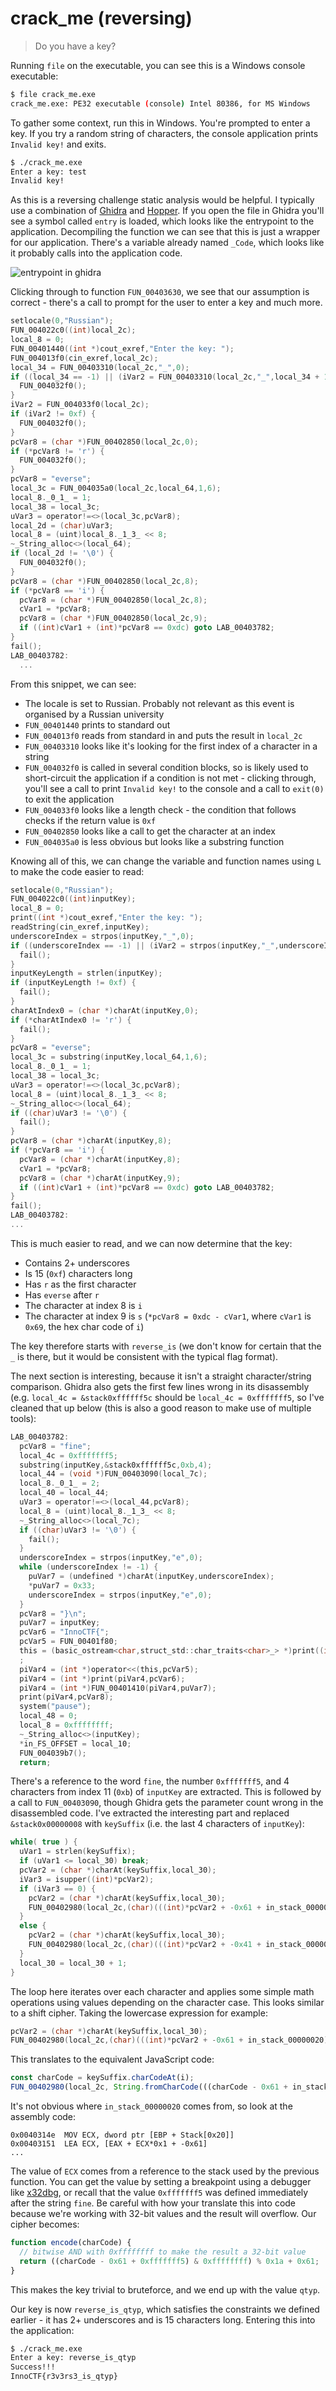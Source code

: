 # crack_me (reversing)

> Do you have a key?

Running `file` on the executable, you can see this is a Windows console executable:
```bash
$ file crack_me.exe
crack_me.exe: PE32 executable (console) Intel 80386, for MS Windows
```

To gather some context, run this in Windows.  You're prompted to enter a key.  If you try a random string of characters,
the console application prints `Invalid key!` and exits.
```bash
$ ./crack_me.exe
Enter a key: test
Invalid key!
```

As this is a reversing challenge static analysis would be helpful.  I typically use a combination of
[Ghidra](https://github.com/NationalSecurityAgency/ghidra) and [Hopper](https://www.hopperapp.com/).
If you open the file in Ghidra you'll see a symbol called `entry` is loaded, which looks like the entrypoint to the
application.  Decompiling the function we can see that this is just a wrapper for our application.  There's a variable
already named `_Code`, which looks like it probably calls into the application code.

![entrypoint in ghidra](./entrypoint.jpg)

Clicking through to function `FUN_00403630`, we see that our assumption is correct - there's a call to prompt for the
user to enter a key and much more.
```c
setlocale(0,"Russian");
FUN_004022c0((int)local_2c);
local_8 = 0;
FUN_00401440((int *)cout_exref,"Enter the key: ");
FUN_004013f0(cin_exref,local_2c);
local_34 = FUN_00403310(local_2c,"_",0);
if ((local_34 == -1) || (iVar2 = FUN_00403310(local_2c,"_",local_34 + 1), iVar2 == -1)) {
  FUN_004032f0();
}
iVar2 = FUN_004033f0(local_2c);
if (iVar2 != 0xf) {
  FUN_004032f0();
}
pcVar8 = (char *)FUN_00402850(local_2c,0);
if (*pcVar8 != 'r') {
  FUN_004032f0();
}
pcVar8 = "everse";
local_3c = FUN_004035a0(local_2c,local_64,1,6);
local_8._0_1_ = 1;
local_38 = local_3c;
uVar3 = operator!=<>(local_3c,pcVar8);
local_2d = (char)uVar3;
local_8 = (uint)local_8._1_3_ << 8;
~_String_alloc<>(local_64);
if (local_2d != '\0') {
  FUN_004032f0();
}
pcVar8 = (char *)FUN_00402850(local_2c,8);
if (*pcVar8 == 'i') {
  pcVar8 = (char *)FUN_00402850(local_2c,8);
  cVar1 = *pcVar8;
  pcVar8 = (char *)FUN_00402850(local_2c,9);
  if ((int)cVar1 + (int)*pcVar8 == 0xdc) goto LAB_00403782;
}
fail();
LAB_00403782:
  ...
```
From this snippet, we can see:
* The locale is set to Russian.  Probably not relevant as this event is organised by a Russian university
* `FUN_00401440` prints to standard out
* `FUN_004013f0` reads from standard in and puts the result in `local_2c`
* `FUN_00403310` looks like it's looking for the first index of a character in a string
* `FUN_004032f0` is called in several condition blocks, so is likely used to short-circuit the application if a
condition is not met - clicking through, you'll see a call to print `Invalid key!` to the console and a call to
`exit(0)` to exit the application
* `FUN_004033f0` looks like a length check - the condition that follows checks if the return value is `0xf`
* `FUN_00402850` looks like a call to get the character at an index
* `FUN_004035a0` is less obvious but looks like a substring function

Knowing all of this, we can change the variable and function names using `L` to make the code easier to read:
```c
setlocale(0,"Russian");
FUN_004022c0((int)inputKey);
local_8 = 0;
print((int *)cout_exref,"Enter the key: ");
readString(cin_exref,inputKey);
underscoreIndex = strpos(inputKey,"_",0);
if ((underscoreIndex == -1) || (iVar2 = strpos(inputKey,"_",underscoreIndex + 1), iVar2 == -1)) {
  fail();
}
inputKeyLength = strlen(inputKey);
if (inputKeyLength != 0xf) {
  fail();
}
charAtIndex0 = (char *)charAt(inputKey,0);
if (*charAtIndex0 != 'r') {
  fail();
}
pcVar8 = "everse";
local_3c = substring(inputKey,local_64,1,6);
local_8._0_1_ = 1;
local_38 = local_3c;
uVar3 = operator!=<>(local_3c,pcVar8);
local_8 = (uint)local_8._1_3_ << 8;
~_String_alloc<>(local_64);
if ((char)uVar3 != '\0') {
  fail();
}
pcVar8 = (char *)charAt(inputKey,8);
if (*pcVar8 == 'i') {
  pcVar8 = (char *)charAt(inputKey,8);
  cVar1 = *pcVar8;
  pcVar8 = (char *)charAt(inputKey,9);
  if ((int)cVar1 + (int)*pcVar8 == 0xdc) goto LAB_00403782;
}
fail();
LAB_00403782:
...
```
This is much easier to read, and we can now determine that the key:
* Contains 2+ underscores
* Is 15 (`0xf`) characters long
* Has `r` as the first character
* Has `everse` after `r`
* The character at index 8 is `i`
* The character at index 9 is `s` (`*pcVar8 = 0xdc - cVar1`, where `cVar1` is `0x69`, the hex char code of `i`)

The key therefore starts with `reverse_is` (we don't know for certain that the `_` is there, but it would be consistent
with the typical flag format).

The next section is interesting, because it isn't a straight character/string comparison.  Ghidra also gets the first
few lines wrong in its disassembly (e.g. `local_4c = &stack0xffffff5c` should be `local_4c = 0xfffffff5`, so I've
cleaned that up below (this is also a good reason to make use of multiple tools):
```c
LAB_00403782:
  pcVar8 = "fine";
  local_4c = 0xfffffff5;
  substring(inputKey,&stack0xffffff5c,0xb,4);
  local_44 = (void *)FUN_00403090(local_7c);
  local_8._0_1_ = 2;
  local_40 = local_44;
  uVar3 = operator!=<>(local_44,pcVar8);
  local_8 = (uint)local_8._1_3_ << 8;
  ~_String_alloc<>(local_7c);
  if ((char)uVar3 != '\0') {
    fail();
  }
  underscoreIndex = strpos(inputKey,"e",0);
  while (underscoreIndex != -1) {
    puVar7 = (undefined *)charAt(inputKey,underscoreIndex);
    *puVar7 = 0x33;
    underscoreIndex = strpos(inputKey,"e",0);
  }
  pcVar8 = "}\n";
  puVar7 = inputKey;
  pcVar6 = "InnoCTF{";
  pcVar5 = FUN_00401f80;
  this = (basic_ostream<char,struct_std::char_traits<char>_> *)print((int *)cout_exref,"Success!!!")
  ;
  piVar4 = (int *)operator<<(this,pcVar5);
  piVar4 = (int *)print(piVar4,pcVar6);
  piVar4 = (int *)FUN_00401410(piVar4,puVar7);
  print(piVar4,pcVar8);
  system("pause");
  local_48 = 0;
  local_8 = 0xffffffff;
  ~_String_alloc<>(inputKey);
  *in_FS_OFFSET = local_10;
  FUN_004039b7();
  return;
  ```
There's a reference to the word `fine`,  the number `0xfffffff5`, and 4 characters from index 11 (`0xb`)  of `inputKey`
are extracted.  This is followed by a call to `FUN_00403090`, though Ghidra gets the parameter count wrong in the
disassembled code.  I've extracted the interesting part and replaced `&stack0x00000008` with `keySuffix` (i.e. the
last 4 characters of `inputKey`):
```c
while( true ) {
  uVar1 = strlen(keySuffix);
  if (uVar1 <= local_30) break;
  pcVar2 = (char *)charAt(keySuffix,local_30);
  iVar3 = isupper((int)*pcVar2);
  if (iVar3 == 0) {
    pcVar2 = (char *)charAt(keySuffix,local_30);
    FUN_00402980(local_2c,(char)(((int)*pcVar2 + -0x61 + in_stack_00000020) % 0x1a) + 'a');
  }
  else {
    pcVar2 = (char *)charAt(keySuffix,local_30);
    FUN_00402980(local_2c,(char)(((int)*pcVar2 + -0x41 + in_stack_00000020) % 0x1a) + 'A');
  }
  local_30 = local_30 + 1;
}
```
The loop here iterates over each character and applies some simple math operations using values depending on the
character case.  This looks similar to a shift cipher.  Taking the lowercase expression for example:
```c
pcVar2 = (char *)charAt(keySuffix,local_30);
FUN_00402980(local_2c,(char)(((int)*pcVar2 + -0x61 + in_stack_00000020) % 0x1a) + 'a');
```
This translates to the equivalent JavaScript code:
```js
const charCode = keySuffix.charCodeAt(i);
FUN_00402980(local_2c, String.fromCharCode(((charCode - 0x61 + in_stack_00000020) % 0x1a) + 0x61);
```
It's not obvious where `in_stack_00000020` comes from, so look at the assembly code:
```
0x0040314e	MOV	ECX, dword ptr [EBP + Stack[0x20]]
0x00403151	LEA	ECX, [EAX + ECX*0x1 + -0x61]
...
```
The value of `ECX` comes from a reference to the stack used by the previous function.  You can get the value by setting
a breakpoint using a debugger like [x32dbg](https://github.com/x64dbg/x64dbg), or recall that the value `0xfffffff5` was
defined immediately after the string `fine`.  Be careful with how your translate this into code because we're working
with 32-bit values and the result will overflow.  Our cipher becomes:
```js
function encode(charCode) {
  // bitwise AND with 0xffffffff to make the result a 32-bit value
  return ((charCode - 0x61 + 0xfffffff5) & 0xffffffff) % 0x1a + 0x61;
}
```
This makes the key trivial to bruteforce, and we end up with the value `qtyp`.

Our key is now `reverse_is_qtyp`, which satisfies the constraints we defined earlier  - it has 2+ underscores and is 15
characters long.  Entering this into the application:
```bash
$ ./crack_me.exe
Enter a key: reverse_is_qtyp
Success!!!
InnoCTF{r3v3rs3_is_qtyp}
```
